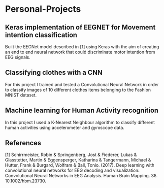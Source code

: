 # Personal-Projects

## Keras implementation of EEGNET for Movement intention classification

Built the EEGNet model described in [1] using Keras with the aim of creating an end to end neural network that could discriminate motor intention from EEG signals. 

## Classifying clothes with a CNN

For this project I trained and tested a Convolutional Neural Network in order to classify images of 10 different clothes items belonging to the Fashion MNIST dataset.


## Machine learning for Human Activity recognition

In this project I used a K-Nearest Neighbour algorithm to classify different human activities using accelerometer and gyroscope data.











## References

[1] Schirrmeister, Robin & Springenberg, Jost & Fiederer, Lukas & Glasstetter, Martin & Eggensperger, Katharina & Tangermann, Michael & Hutter, Frank & Burgard, Wolfram & Ball, Tonio. (2017). Deep learning with convolutional neural networks for EEG decoding and visualization: Convolutional Neural Networks in EEG Analysis. Human Brain Mapping. 38. 10.1002/hbm.23730. 
